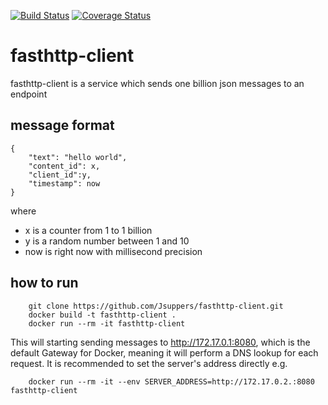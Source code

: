 [![Build Status](https://travis-ci.com/Jsuppers/fasthttp-client.svg?branch=master)](https://travis-ci.com/Jsuppers/fasthttp-client)
[![Coverage Status](https://coveralls.io/repos/github/Jsuppers/fasthttp-client/badge.svg?branch=master&service=github)](https://coveralls.io/github/Jsuppers/fasthttp-client?branch=master)

# fasthttp-client
fasthttp-client is a service which sends one billion json messages to an endpoint

## message format
```
{
    "text": "hello world", 
    "content_id": x, 
    "client_id":y,
    "timestamp": now
}
```
where 
* x is a counter from 1 to 1 billion  
* y is a random number between 1 and 10 
* now is right now with millisecond precision
    
## how to run
```
    git clone https://github.com/Jsuppers/fasthttp-client.git
    docker build -t fasthttp-client .
    docker run --rm -it fasthttp-client
```
This will starting sending messages to http://172.17.0.1:8080, which is the default Gateway for Docker, meaning it will perform a DNS lookup for each request. It is recommended to set the server's address directly e.g.
```
    docker run --rm -it --env SERVER_ADDRESS=http://172.17.0.2.:8080 fasthttp-client
```
